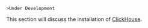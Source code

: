     >Under Development

This section will discuss the installation of [ClickHouse][].

[ClickHouse]: https://clickhouse.tech/
